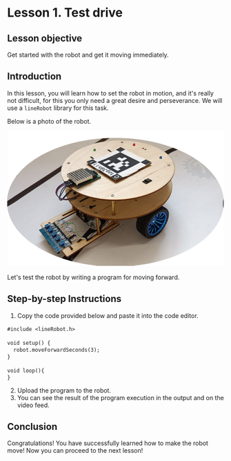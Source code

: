 # Lesson 1. Test drive

## Lesson objective
Get started with the robot and get it moving immediately.

## Introduction
In this lesson, you will learn how to set the robot in motion, and it's really not difficult, for this you only need a great desire and perseverance. We will use a `lineRobot` library for this task.

Below is a photo of the robot.

![image](../images/robot.png)

 Let's test the robot by writing a program for moving forward.

## Step-by-step Instructions
1. Copy the code provided below and paste it into the code editor.
```
#include <lineRobot.h>

void setup() {
  robot.moveForwardSeconds(3);
}

void loop(){
}
```
2. Upload the program to the robot.
3. You can see the result of the program execution in the output and on the video feed.


## Conclusion
Congratulations! You have successfully learned how to make the robot move! Now you can proceed to the next lesson!

